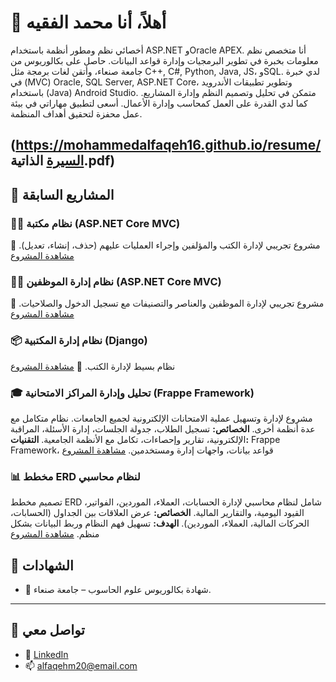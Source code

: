 # 👋 أهلاً، أنا محمد الفقيه

أخصائي نظم ومطور أنظمة باستخدام ASP.NET وOracle APEX.
أنا متخصص نظم معلومات بخبرة في تطوير البرمجيات وإدارة قواعد البيانات. حاصل على بكالوريوس من جامعة صنعاء، وأتقن لغات برمجة مثل C++, C#, Python, Java, JS، وSQL. لدي خبرة في (MVC) Oracle, SQL Server, ASP.NET Core، وتطوير تطبيقات الأندرويد باستخدام (Java) Android Studio. متمكن في تحليل وتصميم النظم وإدارة المشاريع. كما لدي القدرة على العمل كمحاسب وإدارة الأعمال. أسعى لتطبيق مهاراتي في بيئة عمل محفزة لتحقيق أهداف المنظمة.

(https://mohammedalfaqeh16.github.io/resume/السيرة الذاتية.pdf)
---

## 💼 المشاريع السابقة

### 🧑‍💼 نظام مكتبة (ASP.NET Core MVC)

مشروع تجريبي لإدارة الكتب والمؤلفين وإجراء العمليات عليهم (حذف، إنشاء، تعديل).
🔗 [مشاهدة المشروع](https://github.com/MohammedAlfaqeh16/Bookstore.git)

### 🧑‍💼 نظام إدارة الموظفين (ASP.NET Core MVC)

مشروع تجريبي لإدارة الموظفين والعناصر والتصنيفات مع تسجيل الدخول والصلاحيات.
🔗 [مشاهدة المشروع](https://github.com/MohammedAlfaqeh16/employee-management-system.git)

### 📦 نظام إدارة المكتبية (Django)

نظام بسيط لإدارة الكتب.
🔗 [مشاهدة المشروع](https://github.com/MohammedAlfaqeh16/mm)

### 🎓 تحليل وإدارة المراكز الامتحانية (Frappe Framework)

مشروع لإدارة وتسهيل عملية الامتحانات الإلكترونية لجميع الجامعات. نظام متكامل مع عدة أنظمة أخرى.
**الخصائص:** تسجيل الطلاب، جدولة الجلسات، إدارة الأسئلة، المراقبة الإلكترونية، تقارير وإحصاءات، تكامل مع الأنظمة الجامعية.
**التقنيات:** Frappe Framework، قواعد بيانات، واجهات إدارة ومستخدمين.
 [مشاهدة المشروع](https://github.com/MohammedAlfaqeh16/analysis)
### 📊 مخطط ERD لنظام محاسبي

تصميم مخطط ERD شامل لنظام محاسبي لإدارة الحسابات، العملاء، الموردين، الفواتير، القيود اليومية، والتقارير المالية.
**الخصائص:** عرض العلاقات بين الجداول (الحسابات، الحركات المالية، العملاء، الموردين).
**الهدف:** تسهيل فهم النظام وربط البيانات بشكل منظم.
 [مشاهدة المشروع](https://github.com/MohammedAlfaqeh16/analysis)


## 📜 الشهادات

* 🏅 شهادة بكالوريوس علوم الحاسوب – جامعة صنعاء.

---

## 📧 تواصل معي

* 💼 [LinkedIn](https://www.linkedin.com/in/mohammed-al-faqeh-5037042b8)
* 📫 [alfaqehm20@email.com](mailto:alfaqehm20@email.com)
